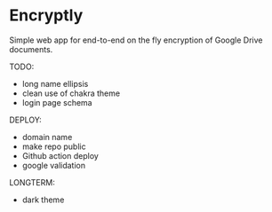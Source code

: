 # Encryptly

Simple web app for end-to-end on the fly encryption of Google Drive documents.

TODO:
- long name ellipsis
- clean use of chakra theme
- login page schema

DEPLOY:
- domain name
- make repo public
- Github action deploy
- google validation

LONGTERM:
- dark theme